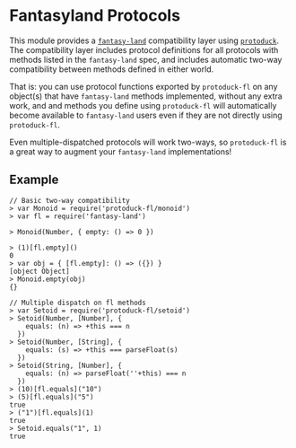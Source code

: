 # Fantasyland Protocols

This module provides a
[`fantasy-land`](https://npm.im/fantasy-land) compatibility
layer using [`protoduck`](https://npm.im/protoduck). The compatibility
layer includes protocol definitions for all protocols with methods listed in the
`fantasy-land` spec, and includes automatic two-way compatibility between
methods defined in either world.

That is: you can use protocol functions exported by `protoduck-fl` on any
object(s) that have `fantasy-land` methods implemented, without any extra work,
and and methods you define using `protoduck-fl` will automatically become
available to `fantasy-land` users even if they are not directly using
`protoduck-fl`.

Even multiple-dispatched protocols will work two-ways, so `protoduck-fl` is a
great way to augment your `fantasy-land` implementations!

## Example

```
// Basic two-way compatibility
> var Monoid = require('protoduck-fl/monoid')
> var fl = require('fantasy-land')

> Monoid(Number, { empty: () => 0 })

> (1)[fl.empty]()
0
> var obj = { [fl.empty]: () => ({}) }
[object Object]
> Monoid.empty(obj)
{}

// Multiple dispatch on fl methods
> var Setoid = require('protoduck-fl/setoid')
> Setoid(Number, [Number], {
    equals: (n) => +this === n
  })
> Setoid(Number, [String], {
    equals: (s) => +this === parseFloat(s)
  })
> Setoid(String, [Number], {
    equals: (n) => parseFloat(''+this) === n
  })
> (10)[fl.equals]("10")
> (5)[fl.equals]("5")
true
> ("1")[fl.equals](1)
true
> Setoid.equals("1", 1)
true
```
